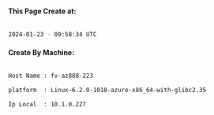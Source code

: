 
   
#### This Page Create at:

```bash

2024-01-23 - 09:58:34 UTC

```

#### Create By Machine:

```bash

Host Name : fv-az888-223

platform  : Linux-6.2.0-1018-azure-x86_64-with-glibc2.35

Ip Local  : 10.1.0.227

```

